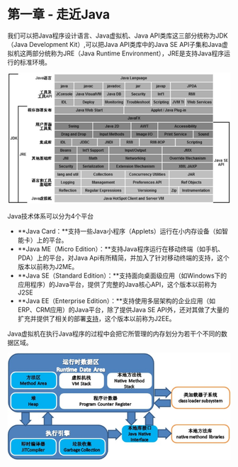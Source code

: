 # 第一章 - 走近Java

我们可以把Java程序设计语言、Java虚拟机、Java API类库这三部分统称为JDK（Java Development Kit）,可以把Java API类库中的Java SE API子集和Java虚拟机这两部分统称为JRE（Java Runtime Environment），JRE是支持Java程序运行的标准环境。

![Java&#x6280;&#x672F;&#x4F53;&#x7CFB;&#x6240;&#x5305;&#x542B;&#x7684;&#x5185;&#x5BB9;](../.gitbook/assets/wei-xin-tu-pian-20190625100918.png)

Java技术体系可以分为4个平台

* **Java Card：**支持一些Java小程序（Applets）运行在小内存设备（如智能卡）上的平台。
* **Java ME（Micro Edition）：**支持Java程序运行在移动终端（如手机、PDA）上的平台，对Java Api有所精简，并加入了针对移动终端的支持，这个版本以前称为J2ME。
* **Java SE（Standard Edition）：**支持面向桌面级应用（如Windows下的应用程序）的Java平台，提供了完整的Java核心API，这个版本以前称为J2SE
* **Java EE（Enterprise Edition）：**支持使用多层架构的企业应用（如ERP、CRM应用）的Java平台，除了提供Java SE API外，还对其做了大量的扩充并提供了相关的部署[支持](www.baidu.com)，这个版本以前称为J2EE。

Java虚拟机在执行Java程序的过程中会把它所管理的内存划分为若干个不同的数据区域。

![](../.gitbook/assets/java_virtual_machine_runtime_data_area.jpg)



